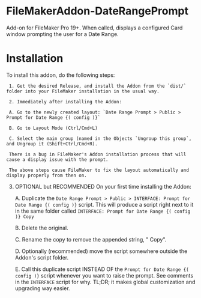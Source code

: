 # FileMakerAddon-DateRangePrompt
Add-on for FileMaker Pro 19+.  When called, displays a configured Card window prompting the user for a Date Range.

# Installation

To install this addon, do the following steps:

	 1. Get the desired Release, and install the Addon from the `dist/` folder into your FileMaker installation in the usual way.

	 2. Immediately after installing the Addon:
    
     A. Go to the newly created layout: `Date Range Prompt > Public > Prompt for Date Range {( config )}`
    
     B. Go to Layout Mode (Ctrl/Cmd+L)
		
     C. Select the main group (named in the Objects `Ungroup this group`, and Ungroup it (Shift+Ctrl/Cmd+R).
		
     There is a bug in FileMaker's Addon installation process that will cause a display issue with the prompt.
		
     The above steps cause FileMaker to fix the layout automatically and display properly from then on.

  3. OPTIONAL but RECOMMENDED On your first time installing the Addon:

	   A. Duplicate the `Date Range Prompt > Public > INTERFACE: Prompt for Date Range {( config )}` script.
	      This will produce a script right next to it in the same folder called `INTERFACE: Prompt for Date Range {( config )} Copy`
     
     B. Delete the original.
    
     C. Rename the copy to remove the appended string, " Copy".
     
     D. Optionally (recommended) move the script somewhere outside the Addon's script folder.
    
     E. Call this duplicate script INSTEAD OF the `Prompt for Date Range {( config )}` script whenever you want to raise the prompt.
        See comments in the `INTERFACE` script for why.  TL;DR; it makes global customization and upgrading way easier.
